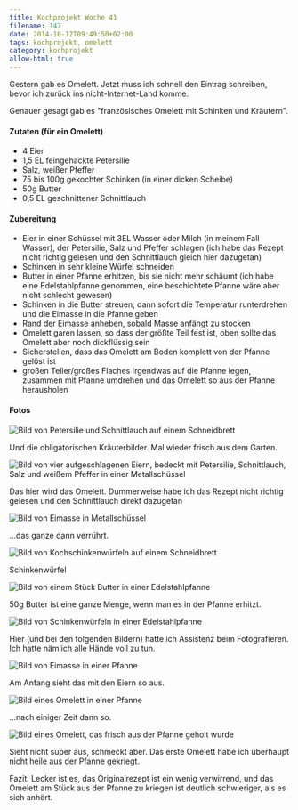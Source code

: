 ```yaml
---
title: Kochprojekt Woche 41
filename: 147
date: 2014-10-12T09:49:50+02:00
tags: kochprojekt, omelett
category: kochprojekt
allow-html: true
---
```

<p>Gestern gab es Omelett. Jetzt muss ich schnell den Eintrag schreiben, bevor ich zurück ins nicht-Internet-Land komme.</p>
<p>Genauer gesagt gab es "französisches Omelett mit Schinken und Kräutern".</p>
<h4>Zutaten (für ein Omelett)</h4>
<ul>
<li>4 Eier</li>
<li>1,5 EL feingehackte Petersilie</li>
<li>Salz, weißer Pfeffer</li>
<li>75 bis 100g gekochter Schinken (in einer dicken Scheibe)</li>
<li>50g Butter</li>
<li>0,5 EL geschnittener Schnittlauch
</li></ul>

<h4>Zubereitung</h4>
<ul>
<li>Eier in einer Schüssel mit 3EL Wasser oder Milch (in meinem Fall Wasser), der Petersilie, Salz und Pfeffer schlagen (ich habe das Rezept nicht richtig gelesen und den Schnittlauch gleich hier dazugetan)</li>
<li>Schinken in sehr kleine Würfel schneiden</li>
<li>Butter in einer Pfanne erhitzen, bis sie nicht mehr schäumt (ich habe eine Edelstahlpfanne genommen, eine beschichtete Pfanne wäre aber nicht schlecht gewesen)</li>
<li>Schinken in die Butter streuen, dann sofort die Temperatur runterdrehen und die Eimasse in die Pfanne geben</li>
<li>Rand der Eimasse anheben, sobald Masse anfängt zu stocken</li>
<li>Omelett garen lassen, so dass der größte Teil fest ist, oben sollte das Omelett aber noch dickflüssig sein</li>
<li>Sicherstellen, dass das Omelett am Boden komplett von der Pfanne gelöst ist</li>
<li>großen Teller/großes Flaches Irgendwas auf die Pfanne legen, zusammen mit Pfanne umdrehen und das Omelett so aus der Pfanne herausholen</li>
</ul>
<h4>Fotos</h4>
<img src="/hosted_files/388/download" alt="Bild von Petersilie und Schnittlauch auf einem Schneidbrett">
<p>Und die obligatorischen Kräuterbilder. Mal wieder frisch aus dem Garten.</p>
<img src="/hosted_files/389/download" alt="Bild von vier aufgeschlagenen Eiern, bedeckt mit Petersilie, Schnittlauch, Salz und weißem Pfeffer in einer Metallschüssel">
<p>Das hier wird das Omelett. Dummerweise habe ich das Rezept nicht richtig gelesen und den Schnittlauch direkt dazugetan</p>
<img src="/hosted_files/390/download" alt="Bild von Eimasse in Metallschüssel">
<p>...das ganze dann verrührt.</p>
<img src="/hosted_files/391/download" alt="Bild von Kochschinkenwürfeln auf einem Schneidbrett">
<p>Schinkenwürfel</p>
<img src="/hosted_files/392/download" alt="Bild von einem Stück Butter in einer Edelstahlpfanne">
<p>50g Butter ist eine ganze Menge, wenn man es in der Pfanne erhitzt.</p>
<img src="/hosted_files/393/download" alt="Bild von Schinkenwürfeln in einer Edelstahlpfanne">
<p>Hier (und bei den folgenden Bildern) hatte ich Assistenz beim Fotografieren. Ich hatte nämlich alle Hände voll zu tun.</p><p>
<img src="/hosted_files/394/download" alt="Bild von Eimasse in einer Pfanne">
</p><p>Am Anfang sieht das mit den Eiern so aus.</p>
<img src="/hosted_files/395/download" alt="Bild eines Omelett in einer Pfanne">
<p>...nach einiger Zeit dann so.</p>
<img src="/hosted_files/396/download" alt="Bild eines Omelett, das frisch aus der Pfanne geholt wurde">
<p>Sieht nicht super aus, schmeckt aber. Das erste Omelett habe ich überhaupt nicht heile aus der Pfanne gekriegt.</p>
<p>Fazit: Lecker ist es, das Originalrezept ist ein wenig verwirrend, und das Omelett am Stück aus der Pfanne zu kriegen ist deutlich schwieriger, als es sich anhört.</p>
